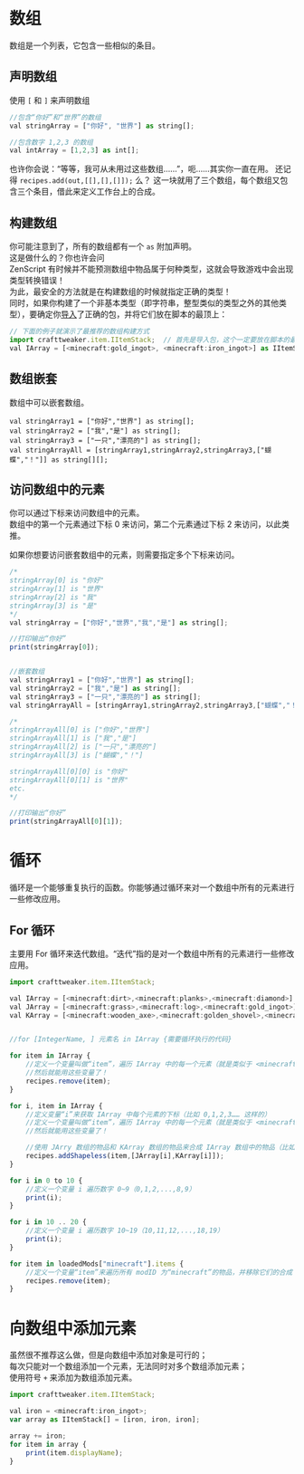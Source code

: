 # 数组

数组是一个列表，它包含一些相似的条目。


## 声明数组
使用 ```[``` 和 ```]``` 来声明数组

```js
//包含“你好”和“世界”的数组
val stringArray = ["你好", "世界"] as string[];

//包含数字 1,2,3 的数组
val intArray = [1,2,3] as int[];
```

也许你会说：“等等，我可从未用过这些数组……”，呃……其实你一直在用。
还记得 ```recipes.add(out,[[],[],[]]);``` 么？
这一块就用了三个数组，每个数组又包含三个条目，借此来定义工作台上的合成。

## 构建数组
你可能注意到了，所有的数组都有一个 `as` 附加声明。  
这是做什么的？你也许会问  
ZenScript 有时候并不能预测数组中物品属于何种类型，这就会导致游戏中会出现类型转换错误！    
为此，最安全的方法就是在构建数组的时候就指定正确的类型！  
同时，如果你构建了一个非基本类型（即字符串，整型类似的类型之外的其他类型），要确定你[导入](Import)了正确的包，并将它们放在脚本的最顶上：  
```js
// 下面的例子就演示了最推荐的数组构建方式
import crafttweaker.item.IItemStack;  // 首先是导入包，这个一定要放在脚本的最顶上
val IArray = [<minecraft:gold_ingot>, <minecraft:iron_ingot>] as IItemStack[];  // 使用 as 附加声明，指定其为 IItemStack 类型
```

## 数组嵌套
数组中可以嵌套数组。

```
val stringArray1 = ["你好","世界"] as string[];
val stringArray2 = ["我","是"] as string[];
val stringArray3 = ["一只","漂亮的"] as string[];
val stringArrayAll = [stringArray1,stringArray2,stringArray3,["蝴蝶","！"]] as string[][];
```

## 访问数组中的元素
你可以通过下标来访问数组中的元素。  
数组中的第一个元素通过下标 0 来访问，第二个元素通过下标 2 来访问，以此类推。

如果你想要访问嵌套数组中的元素，则需要指定多个下标来访问。

```js
/*
stringArray[0] is "你好"
stringArray[1] is "世界"
stringArray[2] is "我"
stringArray[3] is "是"
*/
val stringArray = ["你好","世界","我","是"] as string[];

//打印输出“你好”
print(stringArray[0]);


//嵌套数组
val stringArray1 = ["你好","世界"] as string[];
val stringArray2 = ["我","是"] as string[];
val stringArray3 = ["一只","漂亮的"] as string[];
val stringArrayAll = [stringArray1,stringArray2,stringArray3,["蝴蝶","！"]] as string[][];

/*
stringArrayAll[0] is ["你好","世界"]
stringArrayAll[1] is ["我","是"]
stringArrayAll[2] is ["一只","漂亮的"]
stringArrayAll[3] is ["蝴蝶","！"]

stringArrayAll[0][0] is "你好"
stringArrayAll[0][1] is "世界"
etc.
*/

//打印输出“你好”
print(stringArrayAll[0][1]);
```


# 循环
循环是一个能够重复执行的函数。你能够通过循环来对一个数组中所有的元素进行一些修改应用。

## For 循环
主要用 For 循环来迭代数组。“迭代”指的是对一个数组中所有的元素进行一些修改应用。

```js
import crafttweaker.item.IItemStack;

val IArray = [<minecraft:dirt>,<minecraft:planks>,<minecraft:diamond>] as IItemStack[];
val JArray = [<minecraft:grass>,<minecraft:log>,<minecraft:gold_ingot>] as IItemStack[];
val KArray = [<minecraft:wooden_axe>,<minecraft:golden_shovel>,<minecraft:emerald>] as IItemStack[];


//for [IntegerName, ] 元素名 in IArray {需要循环执行的代码}

for item in IArray {
	//定义一个变量叫做“item”，遍历 IArray 中的每一个元素（就是类似于 <minecraft:dirt>,<minecraft:planks>,<minecraft:diamond> 这样的东西）
	//然后就能用这些变量了！
	recipes.remove(item);
}

for i, item in IArray {
	//定义变量“i”来获取 IArray 中每个元素的下标（比如 0,1,2,3…… 这样的）
	//定义一个变量叫做“item”，遍历 IArray 中的每一个元素（就是类似于 <minecraft:dirt>,<minecraft:planks>,<minecraft:diamond> 这样的东西）
	//然后就能用这些变量了！

	//使用 JArry 数组的物品和 KArray 数组的物品来合成 IArray 数组中的物品（比如泥土由玻璃和木斧合成，木板由木头和金锄头合成，钻石由金锭和绿宝石合成）
	recipes.addShapeless(item,[JArray[i],KArray[i]]);
}

for i in 0 to 10 {
	//定义一个变量 i 遍历数字 0~9（0,1,2,...,8,9）
    print(i);
}

for i in 10 .. 20 {
	//定义一个变量 i 遍历数字 10~19（10,11,12,...,18,19）
    print(i);
}

for item in loadedMods["minecraft"].items {
	//定义一个变量“item”来遍历所有 modID 为“minecraft”的物品，并移除它们的合成
	recipes.remove(item);
}
```

# 向数组中添加元素

虽然很不推荐这么做，但是向数组中添加对象是可行的；  
每次只能对一个数组添加一个元素，无法同时对多个数组添加元素；  
使用符号 `+` 来添加为数组添加元素。

```js
import crafttweaker.item.IItemStack;

val iron = <minecraft:iron_ingot>;
var array as IItemStack[] = [iron, iron, iron];

array += iron;
for item in array {
	print(item.displayName);
}
```
